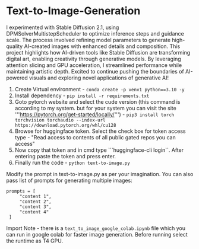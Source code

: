 # Text-to-Image-Generation
I experimented with Stable Diffusion 2.1, using DPMSolverMultistepScheduler to optimize inference steps and guidance scale. The process involved refining model parameters to generate high-quality AI-created images with enhanced details and composition. This project highlights how AI-driven tools like Stable Diffusion are transforming digital art, enabling creativity through generative models. By leveraging attention slicing and GPU acceleration, I streamlined performance while maintaining artistic depth. Excited to continue pushing the boundaries of AI-powered visuals and exploring novel applications of generative AI!

1. Create Virtual environment - 	```conda create -p venv1 python==3.10 -y```
2. Install dependency - ```pip install -r requirements.txt```
3. Goto pytorch website and select the cude version (this command is according to my system. but for your system you can visit the site '''https://pytorch.org/get-started/locally/''') -
   ```pip3 install torch torchvision torchaudio --index-url https://download.pytorch.org/whl/cu128```
4. Browse for huggingface token. Select the check box for token access type - "Read access to contents of all public gated repos you can access"
5. Now copy that token and in cmd type ```huggingface-cli login``. After entering paste the token and press enter.
6. Finally run the code - ```python text-to-image.py```

Modify the prompt in text-to-image.py as per your imagination.
You can also pass list of prompts for generating multiple images:
```
prompts = [
     "content 1",
     "content 2",
     "content 3",
     "content 4"
 ]
```
Import Note - there is a ```text_to_image_google_colab.ipynb``` file which you can run in google colab for faster image generation. Before running select the runtime as T4 GPU.
